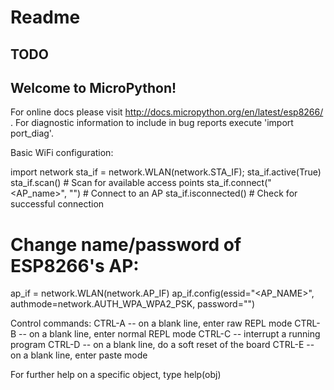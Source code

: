 # Readme

## TODO 

## Welcome to MicroPython!

For online docs please visit http://docs.micropython.org/en/latest/esp8266/ .
For diagnostic information to include in bug reports execute 'import port_diag'.

Basic WiFi configuration:

import network
sta_if = network.WLAN(network.STA_IF); sta_if.active(True)
sta_if.scan()                             # Scan for available access points
sta_if.connect("<AP_name>", "<password>") # Connect to an AP
sta_if.isconnected()                      # Check for successful connection
# Change name/password of ESP8266's AP:
ap_if = network.WLAN(network.AP_IF)
ap_if.config(essid="<AP_NAME>", authmode=network.AUTH_WPA_WPA2_PSK, password="<password>")

Control commands:
  CTRL-A        -- on a blank line, enter raw REPL mode
  CTRL-B        -- on a blank line, enter normal REPL mode
  CTRL-C        -- interrupt a running program
  CTRL-D        -- on a blank line, do a soft reset of the board
  CTRL-E        -- on a blank line, enter paste mode

For further help on a specific object, type help(obj)

